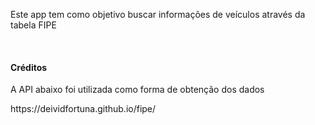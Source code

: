 <p>Este app tem como objetivo buscar informações de veículos através da tabela FIPE </p>
  <br>
  <h4>Créditos</h4>
  <p>A API abaixo foi utilizada como forma de obtenção dos dados</p>
  <p>https://deividfortuna.github.io/fipe/</p>
